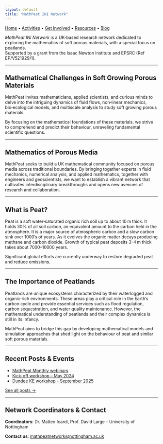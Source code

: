 ```yaml
---
layout: default
title: "MathPeat INI Network"
---
```


[Home](index.md) • [Activities](activities.md) • [Get Involved](get-involved.md) • [Resources](resources.md) • [Blog](blog/)


*MathPeat INI Network* is a UK‑based research network dedicated to exploring the mathematics of soft porous materials, with a special focus on peatlands.  
Supported by a grant from the Isaac Newton Institute and EPSRC (Ref EP/V521929/1).

---

## Mathematical Challenges in Soft Growing Porous Materials

MathPeat invites mathematicians, applied scientists, and curious minds to delve into the intriguing dynamics of fluid flows, non‑linear mechanics, bio‑ecological models, and multiscale analysis to study soft growing porous materials.

By focusing on the mathematical foundations of these materials, we strive to comprehend and predict their behaviour, unraveling fundamental scientific questions.

---

## Mathematics of Porous Media

MathPeat seeks to build a UK mathematical community focused on porous media across traditional boundaries. By bringing together experts in fluid mechanics, numerical analysis, and applied mathematics, together with engineers and geoscientists, we want to establish a vibrant network that cultivates interdisciplinary breakthroughs and opens new avenues of research and collaboration.

---

## What is Peat?

Peat is a soft water‑saturated organic rich soil up to about 10 m thick. It holds 30% of all soil carbon, an equivalent amount to the carbon held in the atmosphere. It is a major source of atmospheric carbon and a slow carbon sink over 1000’s of years. As it evolves the organic matter decays producing methane and carbon dioxide. Growth of typical peat deposits 3–4 m thick takes about 7000–10000 years.

Significant global efforts are currently underway to restore degraded peat and reduce emissions.

---

## The Importance of Peatlands

Peatlands are unique ecosystems characterized by their waterlogged and organic‑rich environments. These areas play a critical role in the Earth’s carbon cycle and provide essential services such as flood regulation, carbon sequestration, and water quality maintenance. However, the mathematical understanding of peatlands and their complex dynamics is still in its infancy.

MathPeat aims to bridge this gap by developing mathematical models and simulation approaches that shed light on the behaviour of peat and similar soft porous materials.

---

## Recent Posts & Events

- [MathPeat Monthly webinars](./blog/mathpeat-monthly-webinars.md)  
- [Kick-off workshop – May 2024](./blog/2024-05-kick-off-workshop.md)
- [Dundee KE workshop - September 2025](./blog/2025-09-dundee-ke-workshop.md)

[See all posts →](./blog/)

---

## Network Coordinators & Contact

**Coordinators**: Dr. Matteo Icardi, Prof. David Large – University of Nottingham  

**Contact us**: mathpeatnetwork@nottingham.ac.uk  